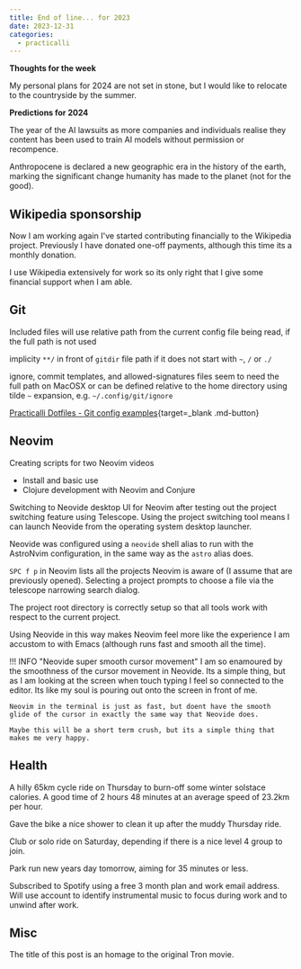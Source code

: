 ```yaml
---
title: End of line... for 2023
date: 2023-12-31
categories:
  - practicalli
---
```


**Thoughts for the week**

My personal plans for 2024 are not set in stone, but I would like to relocate to the countryside by the summer.


**Predictions for 2024**

The year of the AI lawsuits as more companies and individuals realise they content has been used to train AI models without permission or recompence.

Anthropocene is declared a new geographic era in the history of the earth, marking the significant change humanity has made to the planet (not for the good).

<!-- more -->

## Wikipedia sponsorship

Now I am working again I've started contributing financially to the Wikipedia project.  Previously I have donated one-off payments, although this time its a monthly donation.

I use Wikipedia extensively for work so its only right that I give some financial support when I am able.


## Git 

Included files will use relative path from the current config file being read, if the full path is not used

implicity `**/` in front of `gitdir` file path if it does not start with `~`, `/` or `./`

ignore, commit templates, and allowed-signatures files seem to need the full path on MacOSX or can be defined relative to the home directory using tilde `~` expansion, e.g. `~/.config/git/ignore`

[Practicalli Dotfiles - Git config examples](https://github.com/practicalli/dotfiles/git){target=_blank .md-button}


## Neovim

Creating scripts for two Neovim videos

- Install and basic use
- Clojure development with Neovim and Conjure

Switching to Neovide desktop UI for Neovim after testing out the project switching feature using Telescope. Using the project switching tool means I can launch Neovide from the operating system desktop launcher.

Neovide was configured using a `neovide` shell alias to run with the AstroNvim configuration, in the same way as the `astro` alias does.

`SPC f p` in Neovim lists all the projects Neovim is aware of (I assume that are previously opened).  Selecting a project prompts to choose a file via the telescope narrowing search dialog.

The project root directory is correctly setup so that all tools work with respect to the current project.

Using Neovide in this way makes Neovim feel more like the experience I am accustom to with Emacs (although runs fast and smooth all the time).

!!! INFO "Neovide super smooth cursor movement"
    I am so enamoured by the smoothness of the cursor movement in Neovide.  Its a simple thing, but as I am looking at the screen when touch typing I feel so connected to the editor. Its like my soul is pouring out onto the screen in front of me.

    Neovim in the terminal is just as fast, but doent have the smooth glide of the cursor in exactly the same way that Neovide does.

    Maybe this will be a short term crush, but its a simple thing that makes me very happy.


## Health

A hilly 65km cycle ride on Thursday to burn-off some winter solstace calories. A good time of 2 hours 48 minutes at an average speed of 23.2km per hour.

Gave the bike a nice shower to clean it up after the muddy Thursday ride.

Club or solo ride on Saturday, depending if there is a nice level 4 group to join.

Park run new years day tomorrow, aiming for 35 minutes or less.

Subscribed to Spotify using a free 3 month plan and work email address.  Will use account to identify instrumental music to focus during work and to unwind after work.


## Misc

The title of this post is an homage to the original Tron movie.
